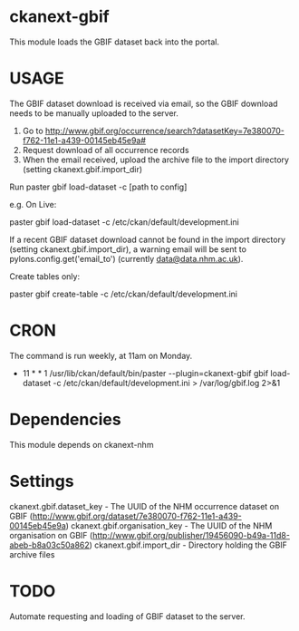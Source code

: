 # ckanext-gbif

This module loads the GBIF dataset back into the portal. 


USAGE
=====

The GBIF dataset download is received via email, so the GBIF download needs to be manually uploaded to the server.

1. Go to http://www.gbif.org/occurrence/search?datasetKey=7e380070-f762-11e1-a439-00145eb45e9a#
2. Request download of all occurrence records
3. When the email received, upload the archive file to the import directory (setting ckanext.gbif.import_dir)  
 

Run paster gbif load-dataset -c [path to config]

e.g. On Live:

paster gbif load-dataset -c /etc/ckan/default/development.ini

If a recent GBIF dataset download cannot be found in the import directory (setting ckanext.gbif.import_dir), a warning email will be sent to pylons.config.get('email_to') (currently data@data.nhm.ac.uk). 
 
 
Create tables only:
 
paster gbif create-table -c /etc/ckan/default/development.ini 
 
CRON
==== 

The command is run weekly, at 11am on Monday.

* 11 * * 1 /usr/lib/ckan/default/bin/paster --plugin=ckanext-gbif gbif load-dataset -c /etc/ckan/default/development.ini > /var/log/gbif.log 2>&1


Dependencies
============

This module depends on ckanext-nhm


Settings
========

ckanext.gbif.dataset_key - The UUID of the NHM occurrence dataset on GBIF (http://www.gbif.org/dataset/7e380070-f762-11e1-a439-00145eb45e9a) 
ckanext.gbif.organisation_key - The UUID of the NHM organisation on GBIF (http://www.gbif.org/publisher/19456090-b49a-11d8-abeb-b8a03c50a862)
ckanext.gbif.import_dir - Directory holding the GBIF archive files


TODO
====

Automate requesting and loading of GBIF dataset to the server. 
